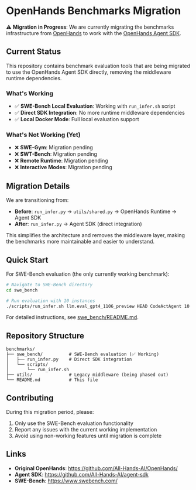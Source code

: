 # OpenHands Benchmarks Migration

⚠️ **Migration in Progress**: We are currently migrating the benchmarks infrastructure from [OpenHands](https://github.com/All-Hands-AI/OpenHands/) to work with the [OpenHands Agent SDK](https://github.com/All-Hands-AI/agent-sdk).

## Current Status

This repository contains benchmark evaluation tools that are being migrated to use the OpenHands Agent SDK directly, removing the middleware runtime dependencies.

### What's Working

- ✅ **SWE-Bench Local Evaluation**: Working with `run_infer.sh` script
- ✅ **Direct SDK Integration**: No more runtime middleware dependencies
- ✅ **Local Docker Mode**: Full local evaluation support

### What's Not Working (Yet)

- ❌ **SWE-Gym**: Migration pending
- ❌ **SWT-Bench**: Migration pending  
- ❌ **Remote Runtime**: Migration pending
- ❌ **Interactive Modes**: Migration pending

## Migration Details

We are transitioning from:
- **Before**: `run_infer.py` → `utils/shared.py` → OpenHands Runtime → Agent SDK
- **After**: `run_infer.py` → Agent SDK (direct integration)

This simplifies the architecture and removes the middleware layer, making the benchmarks more maintainable and easier to understand.

## Quick Start

For SWE-Bench evaluation (the only currently working benchmark):

```bash
# Navigate to SWE-Bench directory
cd swe_bench

# Run evaluation with 10 instances
./scripts/run_infer.sh llm.eval_gpt4_1106_preview HEAD CodeActAgent 10
```

For detailed instructions, see [swe_bench/README.md](./swe_bench/README.md).

## Repository Structure

```
benchmarks/
├── swe_bench/          # SWE-Bench evaluation (✅ Working)
│   ├── run_infer.py    # Direct SDK integration
│   └── scripts/
│       └── run_infer.sh
├── utils/              # Legacy middleware (being phased out)
└── README.md           # This file
```

## Contributing

During this migration period, please:
1. Only use the SWE-Bench evaluation functionality
2. Report any issues with the current working implementation
3. Avoid using non-working features until migration is complete

## Links

- **Original OpenHands**: https://github.com/All-Hands-AI/OpenHands/
- **Agent SDK**: https://github.com/All-Hands-AI/agent-sdk
- **SWE-Bench**: https://www.swebench.com/